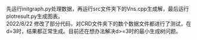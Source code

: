 先运行initgraph.py处理数据，再运行src文件夹下的Vns.cpp生成解，最后运行plotresult.py生成图表。        
2022/8/22 修改了部分代码，对CRD文件夹下的数个数据文件都进行了测试，在d=3时，结果都正常生成。目前还在想办法解决d>=3时的最小生成树问题。
